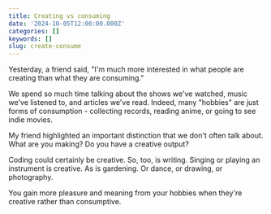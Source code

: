 ```yaml
---
title: Creating vs consuming
date: '2024-10-05T12:00:00.000Z'
categories: []
keywords: []
slug: create-consume
---
```


Yesterday, a friend said, "I'm much more interested in what people are creating than what they are consuming."

We spend so much time talking about the shows we've watched, music we've listened to, and articles we've read. Indeed, many "hobbies" are just forms of consumption - collecting records, reading anime, or going to see indie movies.

My friend highlighted an important distinction that we don't often talk about. What are you making? Do you have a creative output?

Coding could certainly be creative. So, too, is writing. Singing or playing an instrument is creative. As is gardening. Or dance, or drawing, or photography.

You gain more pleasure and meaning from your hobbies when they're creative rather than consumptive.
